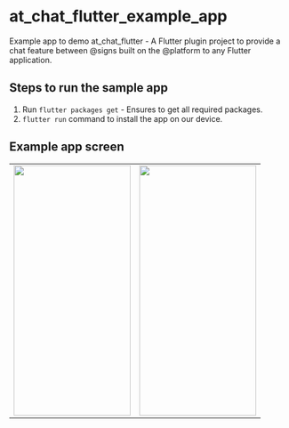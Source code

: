 # at_chat_flutter_example_app

Example app to demo at_chat_flutter - A Flutter plugin project to provide a chat feature between @‎signs built on the @‎platform to any Flutter application.

## Steps to run the sample app

1. Run ``` flutter packages get ``` - Ensures to get all required packages.
2. ``` flutter run ``` command to install the app on our device.

## Example app screen

<table>
<tr>
<td><img src="https://github.com/atsign-foundation/at_widgets/blob/feat/documentation/at_chat_flutter/example/onboarding_screen.png"  width="210" height="450" /></td>

<td><img src="https://github.com/atsign-foundation/at_widgets/blob/feat/documentation/at_chat_flutter/example/chat_screen.png"  width="210" height="450" /></td>
</tr>
</table>